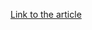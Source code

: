 [Link to the article](https://zscaler.com/blogs/security-research/vidar-distributed-through-backdoored-windows-11-downloads-and-abusing)
